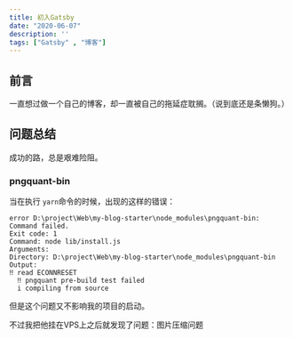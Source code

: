```yaml
---
title: 初入Gatsby
date: "2020-06-07"
description: ''
tags: ["Gatsby" , "博客"]
---
```


## 前言
一直想过做一个自己的博客，却一直被自己的拖延症耽搁。（说到底还是条懒狗。）



## 问题总结
成功的路，总是艰难险阻。

### pngquant-bin
当在执行 `yarn`命令的时候，出现的这样的错误：
```
error D:\project\Web\my-blog-starter\node_modules\pngquant-bin: Command failed.
Exit code: 1
Command: node lib/install.js
Arguments:
Directory: D:\project\Web\my-blog-starter\node_modules\pngquant-bin
Output:
‼ read ECONNRESET
  ‼ pngquant pre-build test failed
  i compiling from source
```

但是这个问题又不影响我的项目的启动。

不过我把他挂在VPS上之后就发现了问题：图片压缩问题



